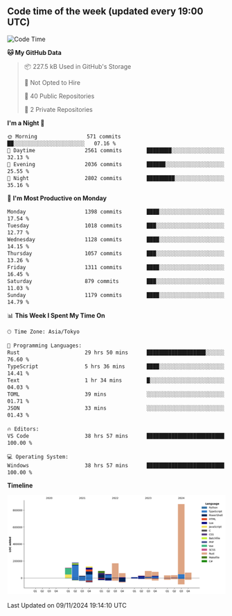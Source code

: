 ## Code time of the week (updated every 19:00 UTC)

<!--START_SECTION:waka-->
![Code Time](http://img.shields.io/badge/Code%20Time-3%2C903%20hrs%2047%20mins-blue)

**🐱 My GitHub Data** 

> 📦 227.5 kB Used in GitHub's Storage 
 > 
> 🚫 Not Opted to Hire
 > 
> 📜 40 Public Repositories 
 > 
> 🔑 2 Private Repositories 
 > 
**I'm a Night 🦉** 

```text
🌞 Morning                571 commits         ██░░░░░░░░░░░░░░░░░░░░░░░   07.16 % 
🌆 Daytime                2561 commits        ████████░░░░░░░░░░░░░░░░░   32.13 % 
🌃 Evening                2036 commits        ██████░░░░░░░░░░░░░░░░░░░   25.55 % 
🌙 Night                  2802 commits        █████████░░░░░░░░░░░░░░░░   35.16 % 
```
📅 **I'm Most Productive on Monday** 

```text
Monday                   1398 commits        ████░░░░░░░░░░░░░░░░░░░░░   17.54 % 
Tuesday                  1018 commits        ███░░░░░░░░░░░░░░░░░░░░░░   12.77 % 
Wednesday                1128 commits        ████░░░░░░░░░░░░░░░░░░░░░   14.15 % 
Thursday                 1057 commits        ███░░░░░░░░░░░░░░░░░░░░░░   13.26 % 
Friday                   1311 commits        ████░░░░░░░░░░░░░░░░░░░░░   16.45 % 
Saturday                 879 commits         ███░░░░░░░░░░░░░░░░░░░░░░   11.03 % 
Sunday                   1179 commits        ████░░░░░░░░░░░░░░░░░░░░░   14.79 % 
```


📊 **This Week I Spent My Time On** 

```text
🕑︎ Time Zone: Asia/Tokyo

💬 Programming Languages: 
Rust                     29 hrs 50 mins      ███████████████████░░░░░░   76.60 % 
TypeScript               5 hrs 36 mins       ████░░░░░░░░░░░░░░░░░░░░░   14.41 % 
Text                     1 hr 34 mins        █░░░░░░░░░░░░░░░░░░░░░░░░   04.03 % 
TOML                     39 mins             ░░░░░░░░░░░░░░░░░░░░░░░░░   01.71 % 
JSON                     33 mins             ░░░░░░░░░░░░░░░░░░░░░░░░░   01.43 % 

🔥 Editors: 
VS Code                  38 hrs 57 mins      █████████████████████████   100.00 % 

💻 Operating System: 
Windows                  38 hrs 57 mins      █████████████████████████   100.00 % 
```

**Timeline**

![Lines of Code chart](https://raw.githubusercontent.com/SARDONYX-sard/SARDONYX-sard/main/assets/bar_graph.png)


 Last Updated on 09/11/2024 19:14:10 UTC
<!--END_SECTION:waka-->